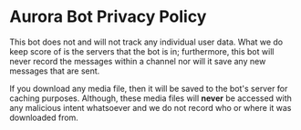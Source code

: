 # Aurora Bot Privacy Policy

This bot does not and will not track any individual user data. What we do keep score of is the servers that the bot is in; furthermore, this bot will never record the messages within a channel nor will it save any new messages that are sent.

If you download any media file, then it will be saved to the bot's server for caching purposes. Although, these media files will **never** be accessed with any malicious intent whatsoever and we do not record who or where it was downloaded
from.
